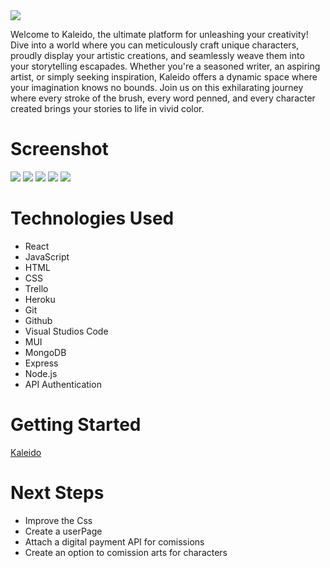 <img src="https://i.imgur.com/FF5mcdO.png">

Welcome to Kaleido, the ultimate platform for unleashing your creativity! Dive into a world where you can meticulously craft unique characters, proudly display your artistic creations, and seamlessly weave them into your storytelling escapades. Whether you're a seasoned writer, an aspiring artist, or simply seeking inspiration, Kaleido offers a dynamic space where your imagination knows no bounds. Join us on this exhilarating journey where every stroke of the brush, every word penned, and every character created brings your stories to life in vivid color.

# Screenshot

<img src="https://i.imgur.com/roknbVd.png">
<img src="https://i.imgur.com/95e1wJO.png">
<img src="https://i.imgur.com/MWZ6T4D.png">
<img src="https://i.imgur.com/vHwJOCa.png">
<img src="https://i.imgur.com/xG7XyIM.png">

# Technologies Used

- React
- JavaScript
- HTML
- CSS
- Trello
- Heroku
- Git
- Github
- Visual Studios Code
- MUI
- MongoDB
- Express
- Node.js
- API Authentication

# Getting Started

<a href="https://kaleido-eec499ee0568.herokuapp.com/">Kaleido</a>

# Next Steps

- Improve the Css
- Create a userPage
- Attach a digital payment API for comissions
- Create an option to comission arts for characters 
